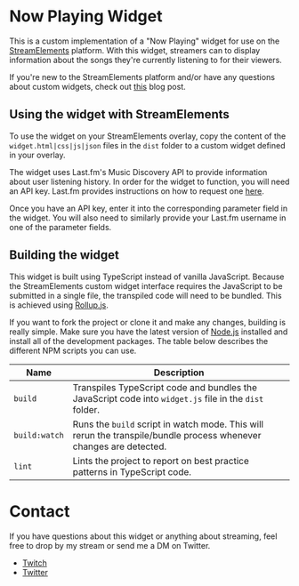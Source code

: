 # Now Playing Widget

This is a custom implementation of a "Now Playing" widget for use on the [StreamElements](https://streamelements.com) platform. With this widget, streamers can to display information about the songs they're currently listening to for their viewers.

If you're new to the StreamElements platform and/or have any questions about custom widgets, check out [this](https://blog.streamelements.com/how-can-you-become-a-code-guru-87071f223e1b) blog post.

## Using the widget with StreamElements

To use the widget on your StreamElements overlay, copy the content of the `widget.html|css|js|json` files in the `dist` folder to a custom widget defined in your overlay.

The widget uses Last<span>.fm's</span> Music Discovery API to provide information about user listening history. In order for the widget to function, you will need an API key. Last<span>.fm</span> provides instructions on how to request one [here](https://www.last.fm/api).

Once you have an API key, enter it into the corresponding parameter field in the widget. You will also need to similarly provide your Last<span>.fm</span> username in one of the parameter fields.

## Building the widget

This widget is built using TypeScript instead of vanilla JavaScript. Because the StreamElements custom widget interface requires the JavaScript to be submitted in a single file, the transpiled code will need to be bundled. This is achieved using [Rollup.js](https://rollupjs.org/guide/en/).

If you want to fork the project or clone it and make any changes, building is really simple. Make sure you have the latest version of [Node.js](https://nodejs.org/en/) installed and install all of the development packages. The table below describes the different NPM scripts you can use.

| **Name**      | **Description**                                                                                                    |
|---------------|--------------------------------------------------------------------------------------------------------------------|
| `build`       | Transpiles TypeScript code and bundles the JavaScript code into `widget.js` file in the `dist` folder.             |
| `build:watch` | Runs the `build` script in watch mode. This will rerun the transpile/bundle process whenever changes are detected. |
| `lint`        | Lints the project to report on best practice patterns in TypeScript code.                                          |

# Contact

If you have questions about this widget or anything about streaming, feel free to drop by my stream or send me a DM on Twitter.

- [Twitch](https://twitch.tv/monsterabe)
- [Twitter](https://twitter.com/jasondibabbo)